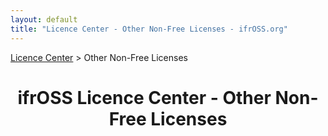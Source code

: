 ```yaml
---
layout: default
title: "Licence Center - Other Non-Free Licenses - ifrOSS.org"
---
```


<!---

Neue licenses can be added using the following template:

| Licence name | [🇬🇧](link) | SPDX-Tag |

Emojis for the links can be copied from https://emojipedia.org

--->

<p><a href="/ifrOSS/Pages/licence_center/en">Licence Center</a> > Other Non-Free Licenses<br></p>

<h1 style="text-align: center;">ifrOSS Licence Center - Other Non-Free Licenses</h1>
